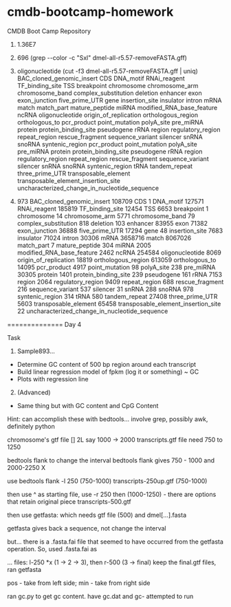 cmdb-bootcamp-homework
======================

CMDB Boot Camp Repository
1. 1.36E7
2. 696 (grep --color -c "Sxl" dmel-all-r5.57-removeFASTA.gff)
3. oligonucleotide (cut -f3 dmel-all-r5.57-removeFASTA.gff | uniq)
BAC_cloned_genomic_insert
CDS
DNA_motif
RNAi_reagent
TF_binding_site
TSS
breakpoint
chromosome
chromosome_arm
chromosome_band
complex_substitution
deletion
enhancer
exon
exon_junction
five_prime_UTR
gene
insertion_site
insulator
intron
mRNA
match
match_part
mature_peptide
miRNA
modified_RNA_base_feature
ncRNA
oligonucleotide
origin_of_replication
orthologous_region
orthologous_to
pcr_product
point_mutation
polyA_site
pre_miRNA
protein
protein_binding_site
pseudogene
rRNA
region
regulatory_region
repeat_region
rescue_fragment
sequence_variant
silencer
snRNA
snoRNA
syntenic_region
pcr_product
point_mutation
polyA_site
pre_miRNA
protein
protein_binding_site
pseudogene
rRNA
region
regulatory_region
repeat_region
rescue_fragment
sequence_variant
silencer
snRNA
snoRNA
syntenic_region
tRNA
tandem_repeat
three_prime_UTR
transposable_element
transposable_element_insertion_site
uncharacterized_change_in_nucleotide_sequence

4.  973 BAC_cloned_genomic_insert
108709 CDS
   1 DNA_motif
127571 RNAi_reagent
185819 TF_binding_site
12454 TSS
6653 breakpoint
   1 chromosome
  14 chromosome_arm
5771 chromosome_band
  79 complex_substitution
 818 deletion
 103 enhancer
83955 exon
71382 exon_junction
36888 five_prime_UTR
17294 gene
  48 insertion_site
7683 insulator
71024 intron
30306 mRNA
3658716 match
8067026 match_part
   7 mature_peptide
 304 miRNA
2005 modified_RNA_base_feature
2462 ncRNA
254584 oligonucleotide
8069 origin_of_replication
18819 orthologous_region
613059 orthologous_to
14095 pcr_product
4917 point_mutation
  98 polyA_site
 238 pre_miRNA
30305 protein
1401 protein_binding_site
 239 pseudogene
 161 rRNA
7153 region
2064 regulatory_region
9409 repeat_region
 688 rescue_fragment
 216 sequence_variant
 537 silencer
  31 snRNA
 288 snoRNA
 978 syntenic_region
 314 tRNA
 580 tandem_repeat
27408 three_prime_UTR
5603 transposable_element
65458 transposable_element_insertion_site
  22 uncharacterized_change_in_nucleotide_sequence

==============
Day 4

Task
1. Sample893... 
- Determine GC content of 500 bp region around each transcript
- Build linear regression model of fpkm (log it or something) ~ GC
- Plots with regression line
2. (Advanced) 
- Same thing but with GC content and CpG Content

Hint: can accomplish these with bedtools... involve grep, possibly awk, definitely python

chromosome's gtf file
[] 2L say 1000 -> 2000
transcripts.gtf file
need 750 to 1250

bedtools flank to change the interval
bedtools flank gives 750 - 1000 and 2000-2250 X

use bedtools flank -l 250 (750-1000)
transcripts-250up.gtf (750-1000)

then use ^ as starting file, use -r 250
then (1000-1250) - there are options that retain original piece
transcripts-500.gtf

then use getfasta: which needs gtf file (500) and dmel[...].fasta

getfasta gives back a sequence, not change the interval

but... there is a .fasta.fai file that seemed to have occurred from the getfasta operation. So, used .fasta.fai as <genome>

... files: l-250 *x (1 -> 2 -> 3), then r-500 (3 -> final)
keep the final.gtf files, ran getfasta

pos - take from left side; min - take from right side

ran gc.py to get gc content. have gc.dat and gc-
attempted to run
